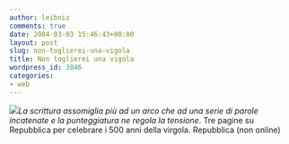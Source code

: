 ```yaml
---
author: leibniz
comments: true
date: 2004-03-03 15:46:43+00:00
layout: post
slug: non-toglierei-una-vigola
title: Non toglierei una vigola
wordpress_id: 3846
categories:
- web
---
```


_![](http://www.virgolanet.it/immagini/Blu300.gif)La scrittura assomiglia più ad un arco che ad una serie di parole incatenate e la punteggiatura ne regola la tensione_. Tre pagine su Repubblica per celebrare i 500 anni della virgola.
Repubblica (non online)
